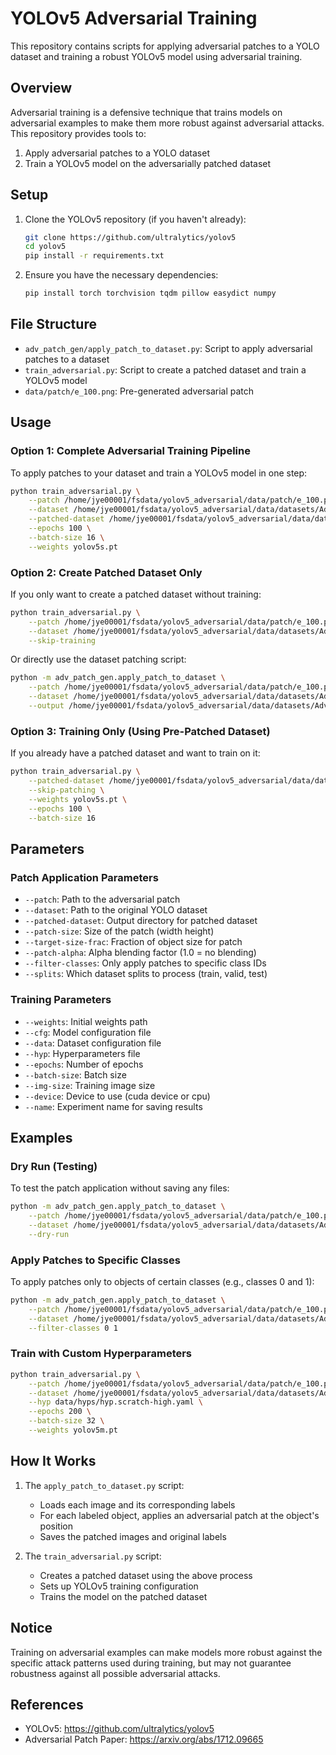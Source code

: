 # YOLOv5 Adversarial Training

This repository contains scripts for applying adversarial patches to a YOLO dataset and training a robust YOLOv5 model using adversarial training.

## Overview

Adversarial training is a defensive technique that trains models on adversarial examples to make them more robust against adversarial attacks. This repository provides tools to:

1. Apply adversarial patches to a YOLO dataset
2. Train a YOLOv5 model on the adversarially patched dataset

## Setup

1. Clone the YOLOv5 repository (if you haven't already):
   ```bash
   git clone https://github.com/ultralytics/yolov5
   cd yolov5
   pip install -r requirements.txt
   ```

2. Ensure you have the necessary dependencies:
   ```bash
   pip install torch torchvision tqdm pillow easydict numpy
   ```

## File Structure

- `adv_patch_gen/apply_patch_to_dataset.py`: Script to apply adversarial patches to a dataset
- `train_adversarial.py`: Script to create a patched dataset and train a YOLOv5 model
- `data/patch/e_100.png`: Pre-generated adversarial patch

## Usage

### Option 1: Complete Adversarial Training Pipeline

To apply patches to your dataset and train a YOLOv5 model in one step:

```bash
python train_adversarial.py \
    --patch /home/jye00001/fsdata/yolov5_adversarial/data/patch/e_100.png \
    --dataset /home/jye00001/fsdata/yolov5_adversarial/data/datasets/Adversarial_Trainning \
    --patched-dataset /home/jye00001/fsdata/yolov5_adversarial/data/datasets/Adversarial_Trainning_patched \
    --epochs 100 \
    --batch-size 16 \
    --weights yolov5s.pt
```

### Option 2: Create Patched Dataset Only

If you only want to create a patched dataset without training:

```bash
python train_adversarial.py \
    --patch /home/jye00001/fsdata/yolov5_adversarial/data/patch/e_100.png \
    --dataset /home/jye00001/fsdata/yolov5_adversarial/data/datasets/Adversarial_Trainning \
    --skip-training
```

Or directly use the dataset patching script:

```bash
python -m adv_patch_gen.apply_patch_to_dataset \
    --patch /home/jye00001/fsdata/yolov5_adversarial/data/patch/e_100.png \
    --dataset /home/jye00001/fsdata/yolov5_adversarial/data/datasets/Adversarial_Trainning \
    --output /home/jye00001/fsdata/yolov5_adversarial/data/datasets/Adversarial_Trainning_patched
```

### Option 3: Training Only (Using Pre-Patched Dataset)

If you already have a patched dataset and want to train on it:

```bash
python train_adversarial.py \
    --patched-dataset /home/jye00001/fsdata/yolov5_adversarial/data/datasets/Adversarial_Trainning_patched \
    --skip-patching \
    --weights yolov5s.pt \
    --epochs 100 \
    --batch-size 16
```

## Parameters

### Patch Application Parameters

- `--patch`: Path to the adversarial patch
- `--dataset`: Path to the original YOLO dataset
- `--patched-dataset`: Output directory for patched dataset
- `--patch-size`: Size of the patch (width height)
- `--target-size-frac`: Fraction of object size for patch
- `--patch-alpha`: Alpha blending factor (1.0 = no blending)
- `--filter-classes`: Only apply patches to specific class IDs
- `--splits`: Which dataset splits to process (train, valid, test)

### Training Parameters

- `--weights`: Initial weights path
- `--cfg`: Model configuration file
- `--data`: Dataset configuration file
- `--hyp`: Hyperparameters file
- `--epochs`: Number of epochs
- `--batch-size`: Batch size
- `--img-size`: Training image size
- `--device`: Device to use (cuda device or cpu)
- `--name`: Experiment name for saving results

## Examples

### Dry Run (Testing)

To test the patch application without saving any files:

```bash
python -m adv_patch_gen.apply_patch_to_dataset \
    --patch /home/jye00001/fsdata/yolov5_adversarial/data/patch/e_100.png \
    --dataset /home/jye00001/fsdata/yolov5_adversarial/data/datasets/Adversarial_Trainning \
    --dry-run
```

### Apply Patches to Specific Classes

To apply patches only to objects of certain classes (e.g., classes 0 and 1):

```bash
python -m adv_patch_gen.apply_patch_to_dataset \
    --patch /home/jye00001/fsdata/yolov5_adversarial/data/patch/e_100.png \
    --dataset /home/jye00001/fsdata/yolov5_adversarial/data/datasets/Adversarial_Trainning \
    --filter-classes 0 1
```

### Train with Custom Hyperparameters

```bash
python train_adversarial.py \
    --patch /home/jye00001/fsdata/yolov5_adversarial/data/patch/e_100.png \
    --dataset /home/jye00001/fsdata/yolov5_adversarial/data/datasets/Adversarial_Trainning \
    --hyp data/hyps/hyp.scratch-high.yaml \
    --epochs 200 \
    --batch-size 32 \
    --weights yolov5m.pt
```

## How It Works

1. The `apply_patch_to_dataset.py` script:
   - Loads each image and its corresponding labels
   - For each labeled object, applies an adversarial patch at the object's position
   - Saves the patched images and original labels

2. The `train_adversarial.py` script:
   - Creates a patched dataset using the above process
   - Sets up YOLOv5 training configuration
   - Trains the model on the patched dataset

## Notice

Training on adversarial examples can make models more robust against the specific attack patterns used during training, but may not guarantee robustness against all possible adversarial attacks.

## References

- YOLOv5: https://github.com/ultralytics/yolov5
- Adversarial Patch Paper: https://arxiv.org/abs/1712.09665 